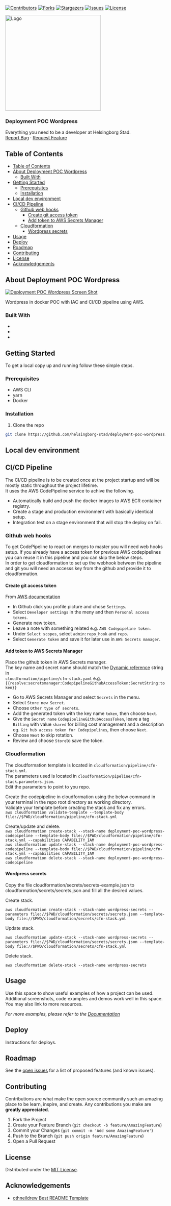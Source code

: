 <!-- SHIELDS -->
[![Contributors][contributors-shield]][contributors-url]
[![Forks][forks-shield]][forks-url]
[![Stargazers][stars-shield]][stars-url]
[![Issues][issues-shield]][issues-url]
[![License][license-shield]][license-url]

<p>
  <a href="https://github.com/helsingborg-stad/dev-guide">
    <img src="images/logo.jpg" alt="Logo" width="300">
  </a>
</p>
<h3>Deployment POC Wordpress</h3>
<p>
  Everything you need to be a developer at Helsingborg Stad.
  <br />
  <a href="https://github.com/helsingborg-stad/dev-guide/issues">Report Bug</a>
  ·
  <a href="https://github.com/helsingborg-stad/dev-guide/issues">Request Feature</a>
</p>




## Table of Contents
- [Table of Contents](#table-of-contents)
- [About Deployment POC Wordpress](#about-deployment-poc-wordpress)
  - [Built With](#built-with)
- [Getting Started](#getting-started)
  - [Prerequisites](#prerequisites)
  - [Installation](#installation)
- [Local dev environment](#local-dev-environment)
- [CI/CD Pipeline](#cicd-pipeline)
  - [Github web hooks](#github-web-hooks)
    - [Create git access token](#create-git-access-token)
    - [Add token to AWS Secrets Manager](#add-token-to-aws-secrets-manager)
  - [Cloudformation](#cloudformation)
    - [Wordpress secrets](#wordpress-secrets)
- [Usage](#usage)
- [Deploy](#deploy)
- [Roadmap](#roadmap)
- [Contributing](#contributing)
- [License](#license)
- [Acknowledgements](#acknowledgements)



## About Deployment POC Wordpress

[![Deployment POC Wordpress Screen Shot][product-screenshot]](https://example.com)

Wordpress in docker POC with IAC and CI/CD pipeline using AWS.



### Built With

* []()
* []()
* []()



## Getting Started

To get a local copy up and running follow these simple steps.



### Prerequisites
* AWS CLI
* yarn
* Docker



### Installation

1. Clone the repo
```sh
git clone https://github.com/helsingborg-stad/deployment-poc-wordpress.git
```
## Local dev environment

## CI/CD Pipeline
The CI/CD pipeline is to be created once at the project startup and will be mostly static throughout the project lifetime.  
It uses the AWS CodePipeline service to achive the following.
* Automatically build and push the docker images to AWS ECR container registry.  
* Create a stage and production environment with basically identical setup.  
* Integration test on a stage environment that will stop the deploy on fail.


### Github web hooks
To get CodePipeline to react on merges to master you will need web hooks setup.
If you already have a access token for previous AWS codepipelines you can reuse it in this pipeline and you can skip the below steps.  
In order to get cloudformation to set up the webhook between the pipeline and git you will need an accesss key from the github and provide it to cloudformation.  

#### Create git access token
From [AWS documentation](https://docs.aws.amazon.com/codepipeline/latest/userguide/GitHub-create-personal-token-CLI.html)
  
* In Github click you profile picture and chose `Settings`.
* Select `Developer settings` in the meny and then `Personal access tokens`.
* Generate new token.
* Leave a note with something related e.g. `AWS Codepipeline token`.
* Under `Select scopes`, select `admin:repo_hook` and `repo`.
* Select `Generate token` and save it for later use in `AWS Secrets manager`. 

#### Add token to AWS Secrets Manager
Place the github token in AWS Secrets manager.  
The key name and secret name should match the [Dynamic reference](https://docs.aws.amazon.com/AWSCloudFormation/latest/UserGuide/dynamic-references.html) string in  
`cloudformation/pipeline/cfn-stack.yaml` e.g. `{{resolve:secretsmanager:CodepipelineGithubAccessToken:SecretString:token}}`  
* Go to AWS Secrets Manager and select `Secrets` in the menu.
* Select `Store new Secret`.
* Choose `Other type of secrets`.
* Add the generated token with the key name `token`, then choose `Next`.
* Give the `Secret name` `CodepipelineGithubAccessToken`, leave a tag `Billing` with value `shared` for billing cost management and a description eg. `Git hub access token for Codepipelines`, then choose `Next`.
* Choose `Next` to skip rotation.
* Review and choose `Store`to save the token.


### Cloudformation
The cloudformation template is located in `cloudformation/pipeline/cfn-stack.yml`.  
The parameters used is located in `cloudformation/pipeline/cfn-stack.parameters.json`.  
Edit the parameters to point to you repo.  
  
Create the codepipeline in cloudformation using the below command in your terminal in the repo root directory as working directory.  
Validate your template before creating the stack and fix any errors.  
`aws cloudformation validate-template --template-body file://$PWD/cloudformation/pipeline/cfn-stack.yml`  
  
Create/update and delete.  
`aws cloudformation create-stack --stack-name deployment-poc-wordpress-codepipeline --template-body file://$PWD/cloudformation/pipeline/cfn-stack.yml --capabilities CAPABILITY_IAM`  
`aws cloudformation update-stack --stack-name deployment-poc-wordpress-codepipeline --template-body file://$PWD/cloudformation/pipeline/cfn-stack.yml --capabilities CAPABILITY_IAM`  
`aws cloudformation delete-stack --stack-name deployment-poc-wordpress-codepipeline`  

#### Wordpress secrets
Copy the file cloudformation/secrets/secrets-example.json to cloudformation/secrets/secrets.json and fill all the desired values.

Create stack.
```
aws cloudformation create-stack --stack-name wordpress-secrets --parameters file://$PWD/cloudformation/secrets/secrets.json --template-body file://$PWD/cloudformation/secrets/cfn-stack.yml
```

Update stack.
```
aws cloudformation update-stack --stack-name wordpress-secrets --parameters file://$PWD/cloudformation/secrets/secrets.json --template-body file://$PWD/cloudformation/secrets/cfn-stack.yml
```

Delete stack.
```
aws cloudformation delete-stack --stack-name wordpress-secrets
```

## Usage

Use this space to show useful examples of how a project can be used. Additional screenshots, code examples and demos work well in this space. You may also link to more resources.

_For more examples, please refer to the [Documentation](https://example.com)_



## Deploy

Instructions for deploys.



## Roadmap

See the [open issues][issues-url] for a list of proposed features (and known issues).



## Contributing

Contributions are what make the open source community such an amazing place to be learn, inspire, and create. Any contributions you make are **greatly appreciated**.

1. Fork the Project
2. Create your Feature Branch (`git checkout -b feature/AmazingFeature`)
3. Commit your Changes (`git commit -m 'Add some AmazingFeature'`)
4. Push to the Branch (`git push origin feature/AmazingFeature`)
5. Open a Pull Request



## License

Distributed under the [MIT License][license-url].



## Acknowledgements

- [othneildrew Best README Template](https://github.com/othneildrew/Best-README-Template)



<!-- MARKDOWN LINKS & IMAGES -->
<!-- https://www.markdownguide.org/basic-syntax/#reference-style-links -->
[contributors-shield]: https://img.shields.io/github/contributors/helsingborg-stad/deployment-poc-wordpress.svg?style=flat-square
[contributors-url]: https://github.com/helsingborg-stad/deployment-poc-wordpress/graphs/contributors
[forks-shield]: https://img.shields.io/github/forks/helsingborg-stad/deployment-poc-wordpress.svg?style=flat-square
[forks-url]: https://github.com/helsingborg-stad/deployment-poc-wordpress/network/members
[stars-shield]: https://img.shields.io/github/stars/helsingborg-stad/deployment-poc-wordpress.svg?style=flat-square
[stars-url]: https://github.com/helsingborg-stad/deployment-poc-wordpress/stargazers
[issues-shield]: https://img.shields.io/github/issues/helsingborg-stad/deployment-poc-wordpress.svg?style=flat-square
[issues-url]: https://github.com/helsingborg-stad/deployment-poc-wordpress/issues
[license-shield]: https://img.shields.io/github/license/helsingborg-stad/deployment-poc-wordpress.svg?style=flat-square
[license-url]: https://raw.githubusercontent.com/helsingborg-stad/deployment-poc-wordpress/master/LICENSE
[product-screenshot]: images/screenshot.png




